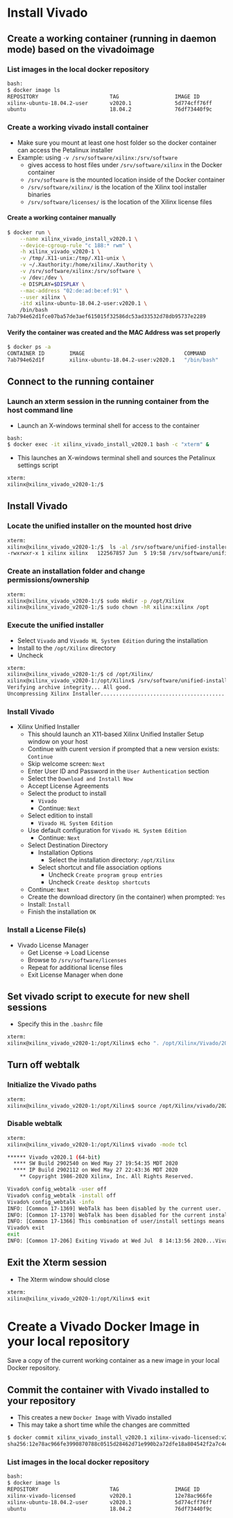 [//]: # (Readme.vivado-install.md - Install Vivado on a Base Ubuntu User Image for v2020.1 Xilinx Tools)

# Install Vivado

## Create a working container (running in daemon mode) based on the vivadoimage

### List images in the local docker repository
```bash
bash:
$ docker image ls
REPOSITORY                       TAG                  IMAGE ID            CREATED             SIZE
xilinx-ubuntu-18.04.2-user       v2020.1              5d774cff76ff        16 hours ago        2.01GB
ubuntu                           18.04.2              76df73440f9c        12 days ago         88.3MB
```

### Create a working vivado install container
- Make sure you mount at least one host folder so the docker container can access the Petalinux installer
- Example: using `-v /srv/software/xilinx:/srv/software`
	- gives access to host files under `/srv/software/xilinx` in the Docker container
	- `/srv/software` is the mounted location inside of the Docker container
	- `/srv/software/xilinx/` is the location of the Xilinx tool installer binaries
	- `/srv/software/licenses/` is the location of the Xilinx license files

#### Create a working container manually

```bash
$ docker run \
	--name xilinx_vivado_install_v2020.1 \
	--device-cgroup-rule "c 188:* rwm" \
	-h xilinx_vivado_v2020-1 \
	-v /tmp/.X11-unix:/tmp/.X11-unix \
	-v ~/.Xauthority:/home/xilinx/.Xauthority \
	-v /srv/software/xilinx:/srv/software \
	-v /dev:/dev \
	-e DISPLAY=$DISPLAY \
	--mac-address "02:de:ad:be:ef:91" \
	--user xilinx \
	-itd xilinx-ubuntu-18.04.2-user:v2020.1 \
	/bin/bash
7ab794e62d1fce07ba57de3aef615015f32586dc53ad33532d78db95737e2289
```

#### Verify the container was created and the MAC Address was set properly

```bash
$ docker ps -a
CONTAINER ID        IMAGE                                COMMAND             CREATED             STATUS              PORTS               NAMES
7ab794e62d1f        xilinx-ubuntu-18.04.2-user:v2020.1   "/bin/bash"         24 seconds ago      Up 22 seconds                           xilinx_vivado_install_v2020.1
```

## Connect to the running container

### Launch an xterm session in the running container from the host command line
- Launch an X-windows terminal shell for access to the container
```bash
bash:
$ docker exec -it xilinx_vivado_install_v2020.1 bash -c "xterm" &
```
- This launches an X-windows terminal shell and sources the Petalinux settings script
```bash
xterm:
xilinx@xilinx_vivado_v2020-1:/$
```

## Install Vivado

### Locate the unified installer on the mounted host drive
```bash
xterm:
xilinx@xilinx_vivado_v2020-1:/$  ls -al /srv/software/unified-installer/*2020.1*
-rwxrwxr-x 1 xilinx xilinx   122567857 Jun  5 19:58 /srv/software/unified-installer/Xilinx_Unified_2020.1_0602_1208_Lin64.bin
```

### Create an installation folder and change permissions/ownership

```bash
xterm:
xilinx@xilinx_vivado_v2020-1:/$ sudo mkdir -p /opt/Xilinx
xilinx@xilinx_vivado_v2020-1:/$ sudo chown -hR xilinx:xilinx /opt
```

### Execute the unified installer
- Select `Vivado` and `Vivado HL System Edition` during the installation
- Install to the `/opt/Xilinx` directory
- Uncheck

```bash
xterm:
xilinx@xilinx_vivado_v2020-1:/$ cd /opt/Xilinx/
xilinx@xilinx_vivado_v2020-1:/opt/Xilinx$ /srv/software/unified-installer/Xilinx_Unified_2020.1_0602_1208_Lin64.bin
Verifying archive integrity... All good.
Uncompressing Xilinx Installer..............................................................................................................................................................................................................................................................................................................................................................................................................................................................................................................................................................................................................................................................................................................................................................................................
```

### Install Vivado

- Xilinx Unified Installer
	- This should launch an X11-based Xilinx Unified Installer Setup window on your host
	- Continue with curent version if prompted that a new version exists: ```Continue```
	- Skip welcome screen: ```Next```
	- Enter User ID and Password in the ```User Authentication``` section
	- Select the ```Download and Install Now```
	- Accept License Agreements
	- Select the product to install
		- ```Vivado```
		- Continue: ```Next```
	- Select edition to install
		- ```Vivado HL System Edition```
	- Use default configuration for ```Vivado HL System Edition```
		- Continue: ```Next```
	- Select Destination Directory
		- Installation Options
			- Select the installation directory: ```/opt/Xilinx```
		- Select shortcut and file association options
			- Uncheck ```Create program group entries```
			- Uncheck ```Create desktop shortcuts```
	- Continue: ```Next```	
	- Create the download directory (in the container) when prompted: ```Yes```
	- Install: ```Install```
	- Finish the installation ```OK```

### Install a License File(s)

- Vivado License Manager
	- Get License -> Load License
	- Browse to `/srv/software/licenses`
	- Repeat for additional license files
	- Exit License Manager when done


## Set vivado script to execute for new shell sessions
- Specify this in the `.bashrc` file

```bash
xterm:
xilinx@xilinx_vivado_v2020-1:/opt/Xilinx$ echo ". /opt/Xilinx/Vivado/2020.1/settings64.sh" > ~/.bashrc
```

## Turn off webtalk

### Initialize the Vivado paths
```bash
xterm:
xilinx@xilinx_vivado_v2020-1:/opt/Xilinx$ source /opt/Xilinx/vivado/2020.1/settings.sh
```

### Disable webtalk
```bash
xterm:
xilinx@xilinx_vivado_v2020-1:/opt/Xilinx$ vivado -mode tcl

****** Vivado v2020.1 (64-bit)
  **** SW Build 2902540 on Wed May 27 19:54:35 MDT 2020
  **** IP Build 2902112 on Wed May 27 22:43:36 MDT 2020
    ** Copyright 1986-2020 Xilinx, Inc. All Rights Reserved.

Vivado% config_webtalk -user off
Vivado% config_webtalk -install off
Vivado% config_webtalk -info
INFO: [Common 17-1369] WebTalk has been disabled by the current user.
INFO: [Common 17-1370] WebTalk has been disabled for the current installation.
INFO: [Common 17-1366] This combination of user/install settings means that WebTalk is currently disabled.
Vivado% exit
exit
INFO: [Common 17-206] Exiting Vivado at Wed Jul  8 14:13:56 2020...Vivado% config_webtalk -user off
```

## Exit the Xterm session
- The Xterm window should close

```bash
xterm:
xilinx@xilinx_vivado_v2020-1:/opt/Xilinx$ exit
```

# Create a Vivado Docker Image in your local repository

Save a copy of the current working container as a new image in your local Docker repository.

## Commit the container with Vivado installed to your repository 
- This creates a new `Docker Image` with Vivado installed
- This may take a short time while the changes are committed
```bash
$ docker commit xilinx_vivado_install_v2020.1 xilinx-vivado-licensed:v2020.1
sha256:12e78ac966fe3990870788c0515d28462d71e990b2a72dfe18a804542f2a7c4e
```

### List images in the local docker repository
```bash
bash:
$ docker image ls
REPOSITORY                       TAG                  IMAGE ID            CREATED             SIZE
xilinx-vivado-licensed           v2020.1              12e78ac966fe        47 seconds ago      53.2GB
xilinx-ubuntu-18.04.2-user       v2020.1              5d774cff76ff        16 hours ago        2.01GB
ubuntu                           18.04.2              76df73440f9c        12 days ago         88.3MB
```
